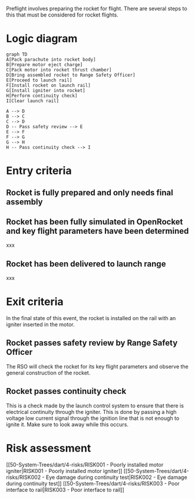 Preflight involves preparing the rocket for flight. There are several steps to this that must be considered for rocket flights.
# Logic diagram

```mermaid
graph TD
A[Pack parachute into rocket body]
B[Prepare motor eject charge]
C[Pack motor into rocket thrust chamber]
D[Bring assembled rocket to Range Safety Officer]
E[Proceed to launch rail]
F[Install rocket on launch rail]
G[Install igniter into rocket]
H[Perform continuity check]
I[Clear launch rail]

A --> D
B --> C
C --> D
D -- Pass safety review --> E
E --> F
F --> G
G --> H
H -- Pass continuity check --> I
```
# Entry criteria
## Rocket is fully prepared and only needs final assembly
## Rocket has been fully simulated in OpenRocket and key flight parameters have been determined
xxx
## Rocket has been delivered to launch range
xxx
# Exit criteria
In the final state of this event, the rocket is installed on the rail with an igniter inserted in the motor.
## Rocket passes safety review by Range Safety Officer
The RSO will check the rocket for its key flight parameters and observe the general construction of the rocket.
## Rocket passes continuity check
This is a check made by the launch control system to ensure that there is electrical continuity through the igniter. This is done by passing a high voltage low current signal through the ignition line that is not enough to ignite it. Make sure to look away while this occurs.
# Risk assessment
[[50-System-Trees/dart/4-risks/RISK001 - Poorly installed motor igniter|RISK001 - Poorly installed motor igniter]]
[[50-System-Trees/dart/4-risks/RISK002 - Eye damage during continuity test|RISK002 - Eye damage during continuity test]]
[[50-System-Trees/dart/4-risks/RISK003 - Poor interface to rail|RISK003 - Poor interface to rail]]